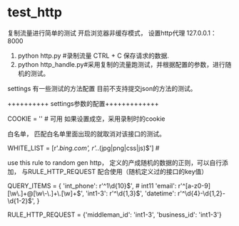 # test_http
复制流量进行简单的测试
开启浏览器非缓存模式， 设置http代理  127.0.0.1：8000

1. python http.py #录制流量  CTRL + C  保存请求的数据.
2. python http_handle.py#采用复制的流量跑测试，并根据配置的参数，进行随机的测试。

settings 有一些测试的方法配置
目前不支持提交json的方法的测试。


++++++++++ settings参数的配置+++++++++++++

COOKIE = ''  # 可用   如果设置成空，采用录制时的cookie

 白名单， 匹配白名单里面出现的就取消对该接口的测试。

WHITE_LIST = [r'.*bing.com', r'.*\.(jpg|png|css|js)$'] #


use this rule to random gen http， 定义的产成随机的数据的正则，可以自行添加， 与RULE_HTTP_REQUEST 配合使用（随机定义过的接口的key值）

QUERY_ITEMS = {
    'int_phone': r'^1\d{10}$',  # int11
    'email': r'^[a-z0-9][\w\.]+@[\w\-\.]+\.[\w]+$',
    'int1-3': r'^\d{1,3}$',
    'datetime': r'^\d{4}-\d{1,2}-\d{1-2}$',
}


RULE_HTTP_REQUEST = {'middleman_id': 'int1-3', 'business_id': 'int1-3'}
